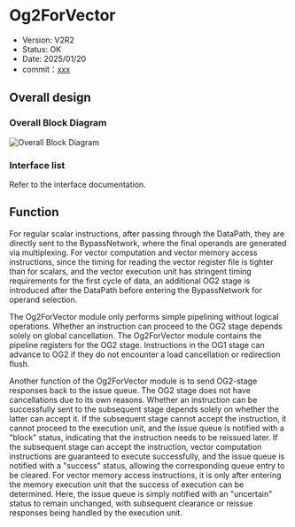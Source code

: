 # Og2ForVector

- Version: V2R2
- Status: OK
- Date: 2025/01/20
- commit：[xxx](https://github.com/OpenXiangShan/XiangShan/tree/xxx)

## Overall design

### Overall Block Diagram

![Overall Block Diagram](./figure/Og2ForVector.svg)

### Interface list

Refer to the interface documentation.


## Function

For regular scalar instructions, after passing through the DataPath, they are
directly sent to the BypassNetwork, where the final operands are generated via
multiplexing. For vector computation and vector memory access instructions,
since the timing for reading the vector register file is tighter than for
scalars, and the vector execution unit has stringent timing requirements for the
first cycle of data, an additional OG2 stage is introduced after the DataPath
before entering the BypassNetwork for operand selection.

The Og2ForVector module only performs simple pipelining without logical
operations. Whether an instruction can proceed to the OG2 stage depends solely
on global cancellation. The Og2ForVector module contains the pipeline registers
for the OG2 stage. Instructions in the OG1 stage can advance to OG2 if they do
not encounter a load cancellation or redirection flush.

Another function of the Og2ForVector module is to send OG2-stage responses back
to the issue queue. The OG2 stage does not have cancellations due to its own
reasons. Whether an instruction can be successfully sent to the subsequent stage
depends solely on whether the latter can accept it. If the subsequent stage
cannot accept the instruction, it cannot proceed to the execution unit, and the
issue queue is notified with a "block" status, indicating that the instruction
needs to be reissued later. If the subsequent stage can accept the instruction,
vector computation instructions are guaranteed to execute successfully, and the
issue queue is notified with a "success" status, allowing the corresponding
queue entry to be cleared. For vector memory access instructions, it is only
after entering the memory execution unit that the success of execution can be
determined. Here, the issue queue is simply notified with an "uncertain" status
to remain unchanged, with subsequent clearance or reissue responses being
handled by the execution unit.
